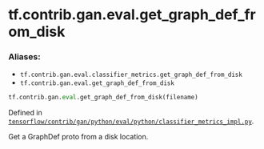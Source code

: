 <div itemscope itemtype="http://developers.google.com/ReferenceObject">
<meta itemprop="name" content="tf.contrib.gan.eval.get_graph_def_from_disk" />
</div>

# tf.contrib.gan.eval.get_graph_def_from_disk

### Aliases:

* `tf.contrib.gan.eval.classifier_metrics.get_graph_def_from_disk`
* `tf.contrib.gan.eval.get_graph_def_from_disk`

``` python
tf.contrib.gan.eval.get_graph_def_from_disk(filename)
```



Defined in [`tensorflow/contrib/gan/python/eval/python/classifier_metrics_impl.py`](https://www.tensorflow.org/code/tensorflow/contrib/gan/python/eval/python/classifier_metrics_impl.py).

Get a GraphDef proto from a disk location.